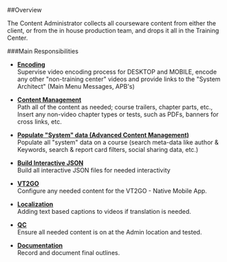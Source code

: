##Overview

The Content Administrator collects all courseware content from either the client, or from the in house production team, and drops it all in the Training Center.

###Main Responsibilities

* **[Encoding](../content_admin/encoding.md)**  
Supervise video encoding process for DESKTOP and MOBILE, encode any other "non-training center" videos and provide links to the "System Architect" (Main Menu Messages, APB's)

* **[Content Management](../training_center_designer/content_container.md)**  
Path all of the content as needed; course trailers, chapter parts, etc., Insert any non-video chapter types or tests, such as PDFs, banners for cross links, etc.

* **[Populate "System" data (Advanced Content Management)](../training_center_designer/artwork_design.md)**  
Populate all "system" data on a course (search meta-data like author & Keywords, search & report card filters, social sharing data, etc.)

* **[Build Interactive JSON](../training_center_designer/artwork_design.md)**  
Build all interactive JSON files for needed interactivity

* **[VT2GO](../training_center_designer/artwork_design.md)**  
Configure any needed content for the VT2GO - Native Mobile App.

* **[Localization](../training_center_designer/artwork_design.md)**  
Adding text based captions to videos if translation is needed.

* **[QC](../training_center_designer/artwork_design.md)**  
Ensure all needed content is on at the Admin location and tested.

* **[Documentation](../training_center_designer/artwork_design.md)**  
Record and document final outlines.










